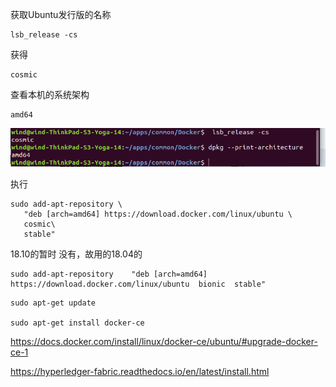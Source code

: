 

获取Ubuntu发行版的名称
```
lsb_release -cs
```
获得
```
cosmic
```

查看本机的系统架构
```
amd64
```
![](images/2018-11-23-00-12-10.png)

执行
```
sudo add-apt-repository \
   "deb [arch=amd64] https://download.docker.com/linux/ubuntu \
   cosmic\
   stable"
```

18.10的暂时 没有，故用的18.04的
```
sudo add-apt-repository    "deb [arch=amd64] https://download.docker.com/linux/ubuntu  bionic  stable"
```

```
sudo apt-get update

sudo apt-get install docker-ce

```


https://docs.docker.com/install/linux/docker-ce/ubuntu/#upgrade-docker-ce-1


https://hyperledger-fabric.readthedocs.io/en/latest/install.html